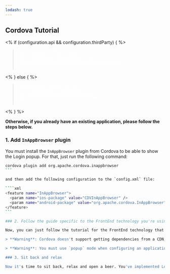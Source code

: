 ```yaml
---
lodash: true
---
```


## Cordova Tutorial

<% if (configuration.api && configuration.thirdParty) { %>

<div class="package">
  <blockquote>
    <a href="https://docs.auth0.com/auth0-cordova/master/create-package?path=examples/basic-sample&type=js&filePath=examples/basic-sample/www/js@@account.clientParam@@" class="btn btn-lg btn-success btn-package" style="text-transform: uppercase; color: white">
      <span style="display: block">Download a Seed project</span>
      <% if (account.userName) { %>
      <span class="smaller" style="display:block; font-size: 11px">with your Auth0 API Keys already set and configured</span>
      <% } %>
    </a>
  </blockquote>
</div>

<% } else  { %>

<div class="package">
  <blockquote>
    <a href="https://docs.auth0.com/auth0-cordova/master/create-package?path=examples/basic-sample&type=js&filePath=examples/basic-sample/www/js@@account.clientParam@@" class="btn btn-lg btn-success btn-package" style="text-transform: uppercase; color: white">
      <span style="display: block">Download a Seed project</span>
      <% if (account.userName) { %>
      <span class="smaller" style="display:block; font-size: 11px">with your Auth0 API Keys already set and configured</span>
      <% } %>
    </a>
  </blockquote>
</div>

<% } %>

**Otherwise, if you already have an existing application, please follow the steps below.**

### 1. Add `InAppBrowser` plugin

You must install the `InAppBrowser` plugin from Cordova to be able to show the Login popup. For that, just run the following command:

````bash
cordova plugin add org.apache.cordova.inappbrowser
```

and then add the following configuration to the `config.xml` file:

````xml
<feature name="InAppBrowser">
  <param name="ios-package" value="CDVInAppBrowser" />
  <param name="android-package" value="org.apache.cordova.InAppBrowser" />
</feature>
```

### 2. Follow the guide specific to the FrontEnd technology you're using

Now, you can just follow the tutorial for the FrontEnd technology that you're using. We currently support applications using [jQuery](https://docs.auth0.com/new/client-platforms/jquery), [AngularJS](https://docs.auth0.com/new/client-platforms/angularjs) and [Vanilla JS](https://docs.auth0.com/new/client-platforms/vanillajs).

> **Warning**: Cordova doesn't support getting dependencies from a CDN, so you're going to have to download the JS and CSS dependencies locally and then point to the downloaded files.

> **Warning**: You must use `popup` mode when configuring an application with Cordova. (All available guides currently do that by default)

### 3. Sit back and relax

Now it's time to sit back, relax and open a beer. You've implemented Login and Signup with Auth0 and Cordova.
